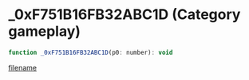 # _0xF751B16FB32ABC1D (Category gameplay)

```js
function _0xF751B16FB32ABC1D(p0: number): void
```

[filename](_0xF751B16FB32ABC1D_m.md ':include')